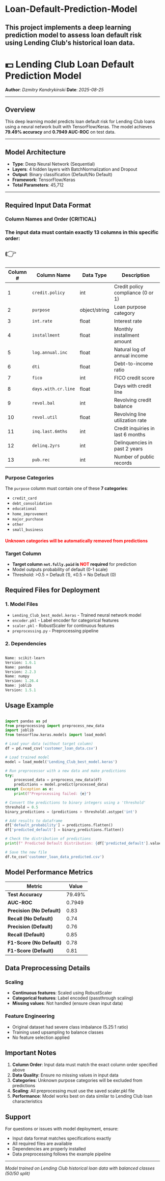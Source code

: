 # Loan-Default-Prediction-Model
## This project implements a deep learning prediction model to assess loan default risk using Lending Club's historical loan data. 

# <span style="font-size:30px">&#128181; Lending Club Loan Default Prediction Model </span>  

**Author**: _Dzmitry Kandrykinski_ 
**Date**: _2025-08-25_

---

## Overview
This deep learning model predicts loan default risk for Lending Club loans using a neural network built with TensorFlow/Keras. The model achieves **79.49% accuracy** and **0.7949 AUC-ROC** on test data.

---

## Model Architecture
- **Type**: Deep Neural Network (Sequential)
- **Layers**: 4 hidden layers with BatchNormalization and Dropout
- **Output**: Binary classification (Default/No Default)
- **Framework**: TensorFlow/Keras
- **Total Parameters**: 45,712

---

## <span style="font-weight:bold"> Required Input Data Format

### Column Names and Order (CRITICAL)
### The input data must contain exactly **13 columns**  in this specific order: 
<span style="font-size:30px">&#128073; </span> 

| Column # | Column Name | Data Type | Description |
|----------|-------------|-----------|-------------|
| 1 | `credit.policy` | int | Credit policy compliance (0 or 1) |
| 2 | `purpose` | object/string | Loan purpose category |
| 3 | `int.rate` | float | Interest rate |
| 4 | `installment` | float | Monthly installment amount |
| 5 | `log.annual.inc` | float | Natural log of annual income |
| 6 | `dti` | float | Debt-to-income ratio |
| 7 | `fico` | int | FICO credit score |
| 8 | `days.with.cr.line` | float | Days with credit line |
| 9 | `revol.bal` | int | Revolving credit balance |
| 10 | `revol.util` | float | Revolving line utilization rate |
| 11 | `inq.last.6mths` | int | Credit inquiries in last 6 months |
| 12 | `delinq.2yrs` | int | Delinquencies in past 2 years |
| 13 | `pub.rec` | int | Number of public records |

### Purpose Categories
The `purpose` column must contain one of these **7 categories**:
- `credit_card`
- `debt_consolidation` 
- `educational`
- `home_improvement`
- `major_purchase`
- `other`
- `small_business`

#### <span style="color: red; font-weight:bold">  **Unknown categories will be automatically removed from predictions**

### Target Column
- **Target column `not.fully.paid` is <span style="color: red; font-weight:bold">  NOT </span> required** for prediction
- Model outputs probability of default (0-1 scale)
- Threshold: >0.5 = Default (1), ≤0.5 = No Default (0)

## Required Files for Deployment

### 1. Model Files
- `Lending_Club_best_model.keras` - Trained neural network model
- `encoder.pkl` - Label encoder for categorical features
- `scaler.pkl` - RobustScaler for continuous features
- `preprocessing.py` - Preprocessing pipeline

### 2. Dependencies
```python

Name: scikit-learn
Version: 1.6.1
Name: pandas
Version: 2.2.3
Name: numpy
Version: 1.26.4
Name: joblib
Version: 1.5.1
```

## Usage Example

```python

import pandas as pd
from preprocessing import preprocess_new_data
import joblib
from tensorflow.keras.models import load_model

# Load your data (without target column)
df = pd.read_csv('customer_loan_data.csv')

# Load trained model
model = load_model('Lending_Club_best_model.keras')

# Run preprocessor with a new data and make predictions
try:
    processed_data = preprocess_new_data(df)
    predictions = model.predict(processed_data)
except Exception as e:
    print(f"Preprocessing failed: {e}")

# Convert the predictions to binary integers using a 'threshold'
threshold = 0.5
binary_predictions = (predictions > threshold).astype('int')

# Add results to dataframe
df['default_probability'] = predictions.flatten()
df['predicted_default'] = binary_predictions.flatten()

# Check the distribution of predictions
print(f" Predicted Default Distribution: {df['predicted_default'].value_counts(1) * 100} ")

# Save the new file
df.to_csv('customer_loan_data_predicted.csv')

```

## Model Performance Metrics

| Metric | Value |
|--------|-------|
| **Test Accuracy** | 79.49% |
| **AUC-ROC** | 0.7949 |
| **Precision (No Default)** | 0.83 |
| **Recall (No Default)** | 0.74 |
| **Precision (Default)** | 0.76 |
| **Recall (Default)** | 0.85 |
| **F1-Score (No Default)** | 0.78 |
| **F1-Score (Default)** | 0.81 |

## Data Preprocessing Details

### Scaling
- **Continuous features**: Scaled using RobustScaler
- **Categorical features**: Label encoded (passthrough scaling)
- **Missing values**: Not handled (ensure clean input data)

### Feature Engineering
- Original dataset had severe class imbalance (5.25:1 ratio)
- Training used upsampling to balance classes
- No feature selection applied

## Important Notes

1. **Column Order**: Input data must match the exact column order specified above
2. **Data Quality**: Ensure no missing values in input data
3. **Categories**: Unknown purpose categories will be excluded from predictions
4. **Scaling**: All preprocessing must use the saved scaler.pkl file
5. **Performance**: Model works best on data similar to Lending Club loan characteristics

## Support

For questions or issues with model deployment, ensure:
- Input data format matches specifications exactly
- All required files are available
- Dependencies are properly installed
- Data preprocessing follows the example pipeline

---
*Model trained on Lending Club historical loan data with balanced classes (50/50 split)*
